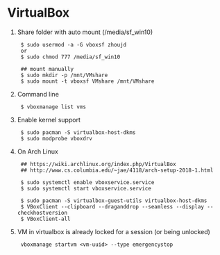VirtualBox
==========

1. Share folder with auto mount (/media/sf_win10)
   
        $ sudo usermod -a -G vboxsf zhoujd
        or
        $ sudo chmod 777 /media/sf_win10

        ## mount manually
        $ sudo mkdir -p /mnt/VMshare 
        $ sudo mount -t vboxsf VMshare /mnt/VMshare

2. Command line

        $ vboxmanage list vms
        

3. Enable kernel support

        $ sudo pacman -S virtualbox-host-dkms
        $ sudo modprobe vboxdrv

4. On Arch Linux

        ## https://wiki.archlinux.org/index.php/VirtualBox
        ## http://www.cs.columbia.edu/~jae/4118/arch-setup-2018-1.html

        $ sudo systemctl enable vboxservice.service
        $ sudo systemctl start vboxservice.service

        $ sudo pacman -S virtualbox-guest-utils virtualbox-host-dkms
        $ VBoxClient --clipboard --draganddrop --seamless --display --checkhostversion
        $ VBoxClient-all

5. VM in virtualbox is already locked for a session (or being unlocked)

        vboxmanage startvm <vm-uuid> --type emergencystop

